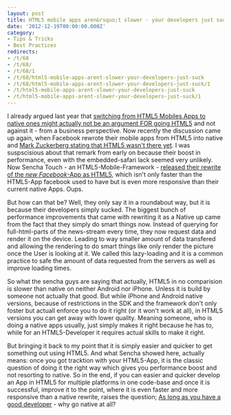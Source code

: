 ```yaml
---
layout: post
title: HTML5 mobile apps aren&rsquo;t slower - your developers just suck
date: '2012-12-19T00:00:00.000Z'
category:
- Tips & Tricks
- Best Practices
redirects:
- /t/68
- /t/68/
- /t/68/1
- /t/68/html5-mobile-apps-arent-slower-your-developers-just-suck
- /t/68/html5-mobile-apps-arent-slower-your-developers-just-suck/1
- /t/html5-mobile-apps-arent-slower-your-developers-just-suck
- /t/html5-mobile-apps-arent-slower-your-developers-just-suck/1
---
```




I already argued last year that [switching from HTML5 Mobiles Apps to native ones might actually not be an argument FOR going HTML5](/2011/12/04/why-6wunderkinder-rewritting-their-apps-as-native-is-an-argument-pro-cross-platform-frameworks) and not against it - from a business perspective. Now recently the discussion came up again, when Facebook rewrote their mobile apps from HTML5 into native and [Mark Zuckerberg stating that HTML5 wasn't there yet](http://techcrunch.com/2012/09/11/mark-zuckerberg-our-biggest-mistake-with-mobile-was-betting-too-much-on-html5/). I was suspscisious about that remark from early on because their boost in performance, even with the embedded-safari lack seemed very unlikely. Now Sencha Touch - an HTML5-Mobile-Framework - [released their rewrite of the _new Facebook_-App as HTML5](http://www.sencha.com/blog/the-making-of-fastbook-an-html5-love-story), which isn't only faster than the HTML5-App facebook used to have but is even more responsive than their current native Apps. Oups.

But how can that be? Well, they only say it in a roundabout way, but it is because their developers simply sucked. The biggest bunch of performance improvements that came with rewriting it as a Native up came from the fact that they simply do smart things now. Instead of querying for full-html-parts of the news-stream every time, they now request data and render it on the device. Leading to way smaller amount of data transfered and allowing the rendering to do smart things like only render the picture once the User is looking at it. We called this lazy-loading and it is a common practice to safe the amount of data requested from the servers as well as improve loading times.

So what the sencha guys are saying that actually, HTML5 in no comparision is slower than native on neither Android nor iPhone. Unless it is build by someone not actually that good. But while iPhone and Android native versions, because of restrictions in the SDK and the framework don't only foster but actuall enforce you to do it right (or it won't work at all), in HTML5 versions you can get away with lower quality. Meaning someone, who is doing a native apps usually, just simply makes it right because he has to, while for an HTML5-Developer it requires actual skills to make it right.

But bringing it back to my point that it is simply easier and quicker to get something out using HTML5. And what Sencha showed here, actually means: once you got tracktion with your HTML5-App, it is the classic question of doing it the right way which gives you performance boost and not resorting to native. So in the end, if you can easier and quicker develop an App in HTML5 for multiple platforms in one code-base and once it is successful, improve it to the point, where it is even faster and more responsive than a native rewrite, raises the question; [As long as you have a good developer](2011/06/10/so-what-language-are-you-programming-in/) - why go native at all?
